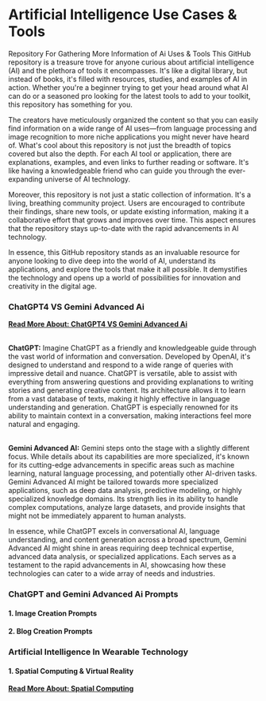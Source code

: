 # Artificial Intelligence Use Cases & Tools
Repository For Gathering More Information of Ai Uses &amp; Tools
This GitHub repository is a treasure trove for anyone curious about artificial intelligence (AI) and the plethora of tools it encompasses. It's like a digital library, but instead of books, it's filled with resources, studies, and examples of AI in action. Whether you're a beginner trying to get your head around what AI can do or a seasoned pro looking for the latest tools to add to your toolkit, this repository has something for you.

The creators have meticulously organized the content so that you can easily find information on a wide range of AI uses—from language processing and image recognition to more niche applications you might never have heard of. What's cool about this repository is not just the breadth of topics covered but also the depth. For each AI tool or application, there are explanations, examples, and even links to further reading or software. It's like having a knowledgeable friend who can guide you through the ever-expanding universe of AI technology.

Moreover, this repository is not just a static collection of information. It's a living, breathing community project. Users are encouraged to contribute their findings, share new tools, or update existing information, making it a collaborative effort that grows and improves over time. This aspect ensures that the repository stays up-to-date with the rapid advancements in AI technology.

In essence, this GitHub repository stands as an invaluable resource for anyone looking to dive deep into the world of AI, understand its applications, and explore the tools that make it all possible. It demystifies the technology and opens up a world of possibilities for innovation and creativity in the digital age.

<h3>ChatGPT4 VS Gemini Advanced Ai</h3>
<p><a title="ChatGPT4 VS Gemini Advanced Ai" href="https://techlifewell.com/chatgpt-vs-gemini-ai-comparison-2024/" target="_blank" rel="dofollow"> <strong>Read More About: ChatGPT4 VS Gemini Advanced Ai</strong></a><br /><br /></p>
<b>ChatGPT:</b> Imagine ChatGPT as a friendly and knowledgeable guide through the vast world of information and conversation. Developed by OpenAI, it's designed to understand and respond to a wide range of queries with impressive detail and nuance. ChatGPT is versatile, able to assist with everything from answering questions and providing explanations to writing stories and generating creative content. Its architecture allows it to learn from a vast database of texts, making it highly effective in language understanding and generation. ChatGPT is especially renowned for its ability to maintain context in a conversation, making interactions feel more natural and engaging.<br><br>

<b>Gemini Advanced AI:</b> Gemini steps onto the stage with a slightly different focus. While details about its capabilities are more specialized, it's known for its cutting-edge advancements in specific areas such as machine learning, natural language processing, and potentially other AI-driven tasks. Gemini Advanced AI might be tailored towards more specialized applications, such as deep data analysis, predictive modeling, or highly specialized knowledge domains. Its strength lies in its ability to handle complex computations, analyze large datasets, and provide insights that might not be immediately apparent to human analysts.

In essence, while ChatGPT excels in conversational AI, language understanding, and content generation across a broad spectrum, Gemini Advanced AI might shine in areas requiring deep technical expertise, advanced data analysis, or specialized applications. Each serves as a testament to the rapid advancements in AI, showcasing how these technologies can cater to a wide array of needs and industries.

<h3>ChatGPT and Gemini Advanced Ai Prompts</h3>

<h4>1. Image Creation Prompts</h4>
<h4>2. Blog Creation Prompts</h4>

<h3>Artificial Intelligence In Wearable Technology</h3>

<h4>1. Spatial Computing & Virtual Reality</h4>
<p><a title="Spatial" href="https://techlifewell.com/what-is-spatial-computing/" target="_blank" rel="dofollow"> <strong>Read More About: Spatial Computing</strong></a><br /><br /></p>
